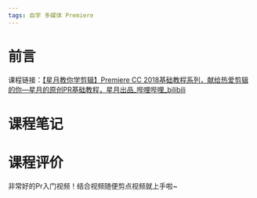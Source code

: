 ```yaml
---
tags: 自学 多媒体 Premiere
---
```

# 前言
 
课程链接：[【星月教你学剪辑】Premiere CC 2018基础教程系列，献给热爱剪辑的你—星月的原创PR基础教程，星月出品_哔哩哔哩_bilibili](https://www.bilibili.com/video/BV1qW411M7Qw?spm_id_from=333.999.0.0)

# 课程笔记


# 课程评价

非常好的Pr入门视频！结合视频随便剪点视频就上手啦~